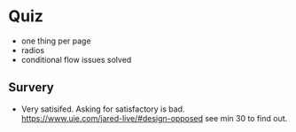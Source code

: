 # Quiz

- one thing per page
- radios
- conditional flow issues solved

## Survery

- Very satisifed. Asking for satisfactory is bad. https://www.uie.com/jared-live/#design-opposed see min 30 to find out.
